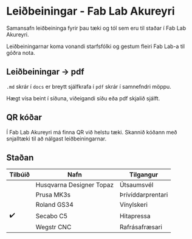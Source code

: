# Leiðbeiningar - Fab Lab Akureyri

Samansafn leiðbeininga fyrir þau tæki og tól sem eru til staðar í Fab Lab Akureyri. 

Leiðbeiningarnar koma vonandi starfsfólki og gestum fleiri Fab Lab-a til góðra nota. 

## Leiðbeiningar &rarr; pdf 

`.md` skrár í `docs` er breytt sjálfkrafa í `pdf` skrár í samnefndri möppu. 

Hægt vísa beint í síðuna, viðeigandi síðu eða pdf skjalið sjálft. 

## QR kóðar

Í Fab Lab Akureyri má finna QR við helstu tæki. Skannið kóðann með snjalltæki til að nálgast leiðbeiningarnar.

## Staðan

|     Tilbúið           |       Nafn                |      Tilgangur        |
|       ---             |       ---                 |   ---                 |
|                       | Husqvarna Designer Topaz  |   Útsaumsvél          |
|                       | Prusa MK3s                |   Þrívíddarprentari   |
|                       | Roland GS34               |   Vínylskeri          |
|  :heavy_check_mark:   | Secabo C5                 |   Hitapressa          |
|                       | Wegstr CNC                |   Rafrásafræsari      |